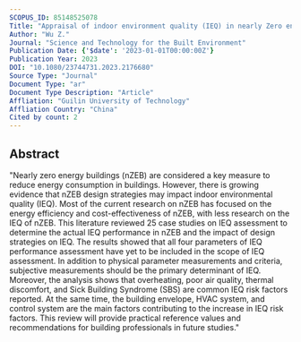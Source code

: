 ```yaml
---
SCOPUS_ID: 85148525078
Title: "Appraisal of indoor environment quality (IEQ) in nearly Zero energy Building (nZEB): A literature review"
Author: "Wu Z."
Journal: "Science and Technology for the Built Environment"
Publication Date: {'$date': '2023-01-01T00:00:00Z'}
Publication Year: 2023
DOI: "10.1080/23744731.2023.2176680"
Source Type: "Journal"
Document Type: "ar"
Document Type Description: "Article"
Affliation: "Guilin University of Technology"
Affliation Country: "China"
Cited by count: 2
---
```


## Abstract
"Nearly zero energy buildings (nZEB) are considered a key measure to reduce energy consumption in buildings. However, there is growing evidence that nZEB design strategies may impact indoor environmental quality (IEQ). Most of the current research on nZEB has focused on the energy efficiency and cost-effectiveness of nZEB, with less research on the IEQ of nZEB. This literature reviewed 25 case studies on IEQ assessment to determine the actual IEQ performance in nZEB and the impact of design strategies on IEQ. The results showed that all four parameters of IEQ performance assessment have yet to be included in the scope of IEQ assessment. In addition to physical parameter measurements and criteria, subjective measurements should be the primary determinant of IEQ. Moreover, the analysis shows that overheating, poor air quality, thermal discomfort, and Sick Building Syndrome (SBS) are common IEQ risk factors reported. At the same time, the building envelope, HVAC system, and control system are the main factors contributing to the increase in IEQ risk factors. This review will provide practical reference values and recommendations for building professionals in future studies."
